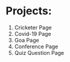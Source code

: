 # Projects:
1) Cricketer Page
2) Covid-19 Page
3) Goa Page
4) Conference Page
5) Quiz Question Page
